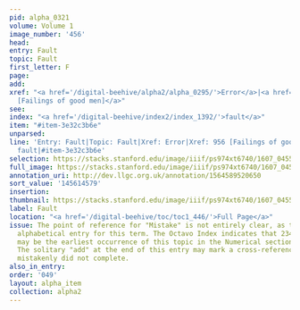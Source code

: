 ```yaml
---
pid: alpha_0321
volume: Volume 1
image_number: '456'
head:
entry: Fault
topic: Fault
first_letter: F
page:
add:
xref: "<a href='/digital-beehive/alpha2/alpha_0295/'>Error</a>|<a href='/digital-beehive/num4/num_1276/'>956
  [Failings of good men]</a>"
see:
index: "<a href='/digital-beehive/index2/index_1392/'>fault</a>"
item: "#item-3e32c3b6e"
unparsed:
line: 'Entry: Fault|Topic: Fault|Xref: Error|Xref: 956 [Failings of good men]|Index:
  fault|#item-3e32c3b6e'
selection: https://stacks.stanford.edu/image/iiif/ps974xt6740/1607_0455/744,4579,3004,451/full/0/default.jpg
full_image: https://stacks.stanford.edu/image/iiif/ps974xt6740/1607_0455/full/full/0/default.jpg
annotation_uri: http://dev.llgc.org.uk/annotation/1564589520650
sort_value: '145614579'
insertion:
thumbnail: https://stacks.stanford.edu/image/iiif/ps974xt6740/1607_0455/744,4579,600,180/250,/0/default.jpg
label: Fault
location: "<a href='/digital-beehive/toc/toc1_446/'>Full Page</a>"
issue: The point of reference for "Mistake" is not entirely clear, as there is no
  alphabetical entry for this term. The Octavo Index indicates that 234 [Mistake]
  may be the earliest occurrence of this topic in the Numerical section of the Alvearium.
  The solitary "add" at the end of this entry may mark a cross-reference that Pastorius
  mistakenly did not complete.
also_in_entry:
order: '049'
layout: alpha_item
collection: alpha2
---
```

